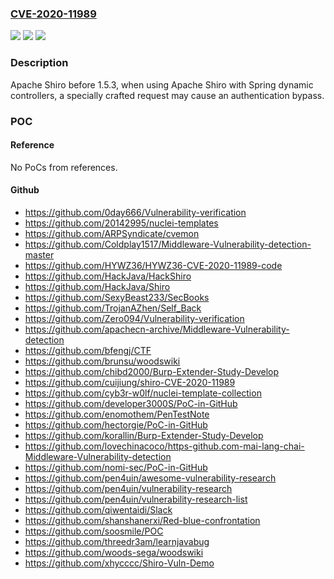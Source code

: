### [CVE-2020-11989](https://cve.mitre.org/cgi-bin/cvename.cgi?name=CVE-2020-11989)
![](https://img.shields.io/static/v1?label=Product&message=Apache%20Shiro&color=blue)
![](https://img.shields.io/static/v1?label=Version&message=Apache%20Shiro%201.5.2%20-%201.5.3%20&color=brightgreen)
![](https://img.shields.io/static/v1?label=Vulnerability&message=Authentication%20Bypass%20by%20Primary%20Weakness&color=brightgreen)

### Description

Apache Shiro before 1.5.3, when using Apache Shiro with Spring dynamic controllers, a specially crafted request may cause an authentication bypass.

### POC

#### Reference
No PoCs from references.

#### Github
- https://github.com/0day666/Vulnerability-verification
- https://github.com/20142995/nuclei-templates
- https://github.com/ARPSyndicate/cvemon
- https://github.com/Coldplay1517/Middleware-Vulnerability-detection-master
- https://github.com/HYWZ36/HYWZ36-CVE-2020-11989-code
- https://github.com/HackJava/HackShiro
- https://github.com/HackJava/Shiro
- https://github.com/SexyBeast233/SecBooks
- https://github.com/TrojanAZhen/Self_Back
- https://github.com/Zero094/Vulnerability-verification
- https://github.com/apachecn-archive/Middleware-Vulnerability-detection
- https://github.com/bfengj/CTF
- https://github.com/brunsu/woodswiki
- https://github.com/chibd2000/Burp-Extender-Study-Develop
- https://github.com/cuijiung/shiro-CVE-2020-11989
- https://github.com/cyb3r-w0lf/nuclei-template-collection
- https://github.com/developer3000S/PoC-in-GitHub
- https://github.com/enomothem/PenTestNote
- https://github.com/hectorgie/PoC-in-GitHub
- https://github.com/korallin/Burp-Extender-Study-Develop
- https://github.com/lovechinacoco/https-github.com-mai-lang-chai-Middleware-Vulnerability-detection
- https://github.com/nomi-sec/PoC-in-GitHub
- https://github.com/pen4uin/awesome-vulnerability-research
- https://github.com/pen4uin/vulnerability-research
- https://github.com/pen4uin/vulnerability-research-list
- https://github.com/qiwentaidi/Slack
- https://github.com/shanshanerxi/Red-blue-confrontation
- https://github.com/soosmile/POC
- https://github.com/threedr3am/learnjavabug
- https://github.com/woods-sega/woodswiki
- https://github.com/xhycccc/Shiro-Vuln-Demo

